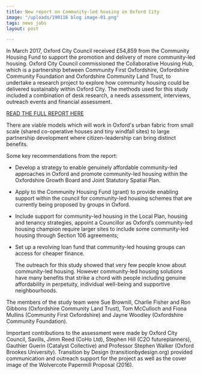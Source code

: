 ```yaml
---
title: New report on Community-led housing in Oxford City
image: "/uploads/190116 blog image-01.png"
tags: news jobs
layout: post

---
```

In March 2017, Oxford City Council received £54,859 from the Community Housing Fund to support the promotion and delivery of more community-led housing. Oxford City Council commissioned the Collaborative Housing Hub, which is a partnership between Community First Oxfordshire, Oxfordshire Community Foundation and Oxfordshire Community Land Trust, to undertake a research project to explore how community housing could be delivered sustainably within Oxford City. The methods used for this study included a combination of desk research, a needs assessment, interviews, outreach events and financial assessment.

[READ THE FULL REPORT HERE](https://issuu.com/oclt/docs/oxfordclh_finalreport_jan_2019)

There are viable models which will work in Oxford's urban fabric from small scale (shared co-operative houses and tiny windfall sites) to large partnership development where citizen-leadership can bring distinct benefits.

Some key recommendations from the report:

* Develop a strategy to enable genuinely affordable community-led approaches in Oxford and promote community-led housing within the Oxfordshire Growth Board and Joint Statutory Spatial Plan.
* Apply to the Community Housing Fund (grant) to provide enabling support within the council for community-led housing schemes that are currently being proposed by groups in Oxford.
* Include support for community-led housing in the Local Plan, housing and tenancy strategies, appoint a Councillor as Oxford’s community-led housing champion require larger sites to include some community-led housing through Section 106 agreements;
* Set up a revolving loan fund that community-led housing groups can access for cheaper finance.

  The outreach for this study showed that very few people know about community-led housing. However community-led housing solutions have many benefits that strike a chord with people including genuine affordability in perpetuity, individual well-being and supportive neighbourhoods. 

The members of the study team were Sue Brownill, Charlie Fisher and Ron Gibbons (Oxfordshire Community Land Trust), Tom McCulloch and Fiona Mullins (Community First Oxfordshire) and Jayne Woodley (Oxfordshire Community Foundation).

Important contributions to the assessment were made by Oxford City Council, Savills, Jimm Reed (CoHo Ltd), Stephen Hill (C2O futureplanners), Gauthier Guerin (Catalyst Collective) and Professor Stephen Walker (Oxford Brookes University). Transition by Design (transitionbydesign.org) provided communication and outreach support for the project as well as the cover image of the Wolvercote Papermill Proposal (2016).